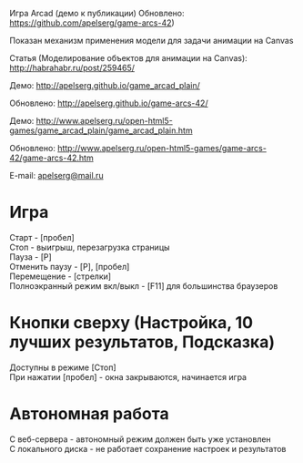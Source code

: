 ﻿Игра Arcad (демо к публикации) Обновлено: https://github.com/apelserg/game-arcs-42)

Показан механизм применения модели для задачи анимации на Canvas

Статья (Моделирование объектов для анимации на Canvas): http://habrahabr.ru/post/259465/


Демо: http://apelserg.github.io/game_arcad_plain/

Обновлено: http://apelserg.github.io/game-arcs-42/


Демо: http://www.apelserg.ru/open-html5-games/game_arcad_plain/game_arcad_plain.htm

Обновлено: http://www.apelserg.ru/open-html5-games/game-arcs-42/game-arcs-42.htm


E-mail: apelserg@mail.ru



Игра
====

Старт - [пробел]<br/>
Стоп - выигрыш, перезагрузка страницы<br/>
Пауза - [P]<br/>
Отменить паузу - [P], [пробел]<br/>
Перемещение - [стрелки]<br/>
Полноэкранный режим вкл/выкл - [F11] для большинства браузеров<br/>

Кнопки сверху (Настройка, 10 лучших результатов, Подсказка)
===========================================================

Доступны в режиме [Стоп]<br/>
При нажатии [пробел] - окна закрываются, начинается игра<br/>

Автономная работа
=================

С веб-сервера - автономный режим должен быть уже установлен<br/>
С локального диска - не работает сохранение настроек и результатов<br/>
